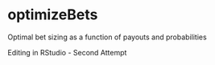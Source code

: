 # optimizeBets
Optimal bet sizing as a function of payouts and probabilities

Editing in RStudio - Second Attempt
